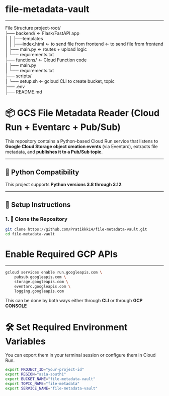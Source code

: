 # file-metadata-vault
---
File Structure
project-root/                                                                                                                         
├── backend/ ← Flask/FastAPI app                         
│ │      ├──templates                                                                                                                         
│ │            ├──index.html ← to send file from frontend  ← to send file from frontend                                                 
│ ├── main.py ← routes + upload logic                                                                                                             
│ └── requirements.txt                                                                                                
├── functions/ ← Cloud Function code                                                                                                      
│ ├── main.py                                                                  
│ └── requirements.txt                                                                                                           
├── scripts/                                                                                                                     
│ └── setup.sh ← gcloud CLI to create bucket, topic                                                                        
├── .env                                                                                                                
├── README.md                                                  

# 📦 GCS File Metadata Reader (Cloud Run + Eventarc + Pub/Sub)

This repository contains a Python-based Cloud Run service that listens to **Google Cloud Storage object creation events** (via Eventarc), extracts file metadata, and **publishes it to a Pub/Sub topic**.

---

## 🐍 Python Compatibility

This project supports **Python versions 3.8 through 3.12**.

---

## 🔧 Setup Instructions

### 1. 📁 Clone the Repository

```bash
git clone https://github.com/Pratikkk14/file-metadata-vault.git
cd file-metadata-vault
```

# Enable Required GCP APIs
---
```bash
gcloud services enable run.googleapis.com \
    pubsub.googleapis.com \
    storage.googleapis.com \
    eventarc.googleapis.com \
    logging.googleapis.com
```
This can be done by both ways either through **CLI** or through **GCP CONSOLE** 


# 🛠️ Set Required Environment Variables
You can export them in your terminal session or configure them in Cloud Run.
```bash
export PROJECT_ID="your-project-id"
export REGION="asia-south1"
export BUCKET_NAME="file-metadata-vault"
export TOPIC_NAME="file-metadata"
export SERVICE_NAME="file-metadata-vault"
```
